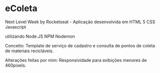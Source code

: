 # eColeta
Next Level Week by Rocketseat - Aplicação desenvolvida em
HTML 5
CSS
Javascript

utilizando Node.JS
NPM
Nodemon

Conceito:
    Template de serviço de cadastro e consulta de pontos de coleta de materiais recicláveis.

Alterações feitas por mim:
    Responsividade para exibições menores de 460pixels.
